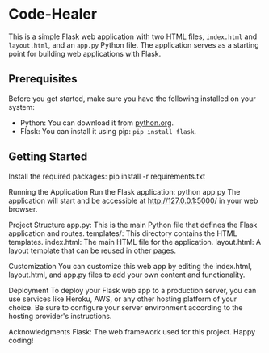 # Code-Healer

This is a simple Flask web application with two HTML files, `index.html` and `layout.html`, and an `app.py` Python file. The application serves as a starting point for building web applications with Flask.

## Prerequisites

Before you get started, make sure you have the following installed on your system:

- Python: You can download it from [python.org](https://www.python.org/downloads/).
- Flask: You can install it using pip: `pip install flask`.

## Getting Started
Install the required packages:
pip install -r requirements.txt

Running the Application
Run the Flask application:
python app.py
The application will start and be accessible at http://127.0.0.1:5000/ in your web browser.

Project Structure
app.py: This is the main Python file that defines the Flask application and routes.
templates/: This directory contains the HTML templates.
index.html: The main HTML file for the application.
layout.html: A layout template that can be reused in other pages.

Customization
You can customize this web app by editing the index.html, layout.html, and app.py files to add your own content and functionality.

Deployment
To deploy your Flask web app to a production server, you can use services like Heroku, AWS, or any other hosting platform of your choice. Be sure to configure your server environment according to the hosting provider's instructions.

Acknowledgments
Flask: The web framework used for this project.
Happy coding!

